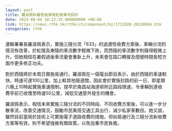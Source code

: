 ```yaml
---
layout: post
title: 羅淑佩料暑假後東隧紅隧車流回升
date: 2023-08-04 10:22:35.000000000 +08:00
link: https://news.rthk.hk/rthk/ch/component/k2/1712020-20230804.htm
categories: rthk
---
```


運輸署署長羅淑佩表示，實施三隧分流「633」的過渡性收費方案後，車輛分流的情況有改善，於紅隧及東隧的車流數字輕微下跌，而西隧的車流數字則錄得輕微上升。但她相信在暑假過後車流量會重新上升，未來會在路口轉接及燈號時間長短方面作更多修正功夫。

對於西隧將於本周日實施易通行，羅淑佩在一個電台節目表示，由於西隧的車速較快，時速可達100公里，加上較其他隧道闊，因此會於實施封路的前一日、即星期六晚上10時起實施車速限制，提早於南昌站海達邨附近路段限速，令車輛到達收費亭前已收慢至時速50公里，減低交通意外發生的機會。

羅淑佩表示，相信未來實施三隧分流的不同時段、不同收費方案後，可以進一步分散車流，改善交通情況，鼓勵市民乘搭交通工具出行，減少私家車數目。她又說，雖然目前當局於技術上可實施電子道路收費的措施，但如易通行及三隧分流新收費方案等有效，則不希望強推有關政策，以免加重市民負擔。
